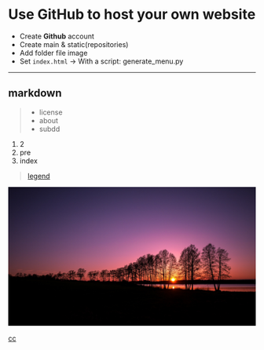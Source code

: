 
# Use GitHub to host your own website

- Create **Github** account
- Create main & static(repositories)
- Add folder file image
- Set `index.html` -> With a script: generate_menu.py


---

## markdown

> - license
> - about
> - subdd

1. 2
2. pre
3. index

> [legend](https://raw.githubusercontent.com/linx-zhang/blog-img/main/category/1ab22a9abdc7c26061c05ef9697f817d.jpg)

![avatar](https://raw.githubusercontent.com/linx-zhang/blog-img/main/category/1ab22a9abdc7c26061c05ef9697f817d.jpg)

[cc](../README.md)
